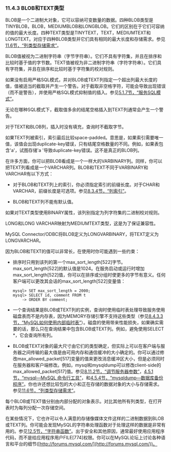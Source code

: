 ### 11.4.3 BLOB和TEXT类型

BLOB是一个二进制大对象，它可以容纳可变数量的数据。四种BLOB类型是TINYBLOB，BLOB，MEDIUMBLOB和LONGBLOB。它们的区别在于它们可容纳的值的最大长度。四种TEXT类型是TINYTEXT，TEXT，MEDIUMTEXT和LONGTEXT。对应于四种BLOB类型并它们具有相同的最大长度和存储需求。参见[11.6节，“列类型存储需求”][11.06.00]。

BLOB值被视为二进制字符串（字节字符串）。它们不具有字符集，并且在排序和比较时基于值的字节数。TEXT值被视为非二进制字符串（字符字符串）。它们具有字符集，并且在排序和比较时基于字符集的校对规则。

如果没有启用严格SQL模式，并对BLOB或TEXT列指定一个超出列最大长度的值，值被适当的截取并产生一个警告。对于截取非空格字符，可能会导致出现错误（而不是警告），并使用严格SQL模式抑制值的插入。参见[5.1.7节，“服务SQL模式”][05.01.07]。

无论在哪种SQL模式下，截取值多余的结尾空格插入到TEXT列通常会产生一个警告。

对于TEXT和BLOB列，插入时没有填充，查询时不截取字节。

如果TEXT列被索引，索引最后比较space-padded。意思是，如果索引需要唯一值，该值会出现duplicate-key错误，只有结尾空格数量的不同。例如，如果表包含'a'，试图存储'a&nbsp;'导致duplicate-key错误。这不是真正的BLOB列。

在许多方面，你可以把BLOB看成是一个一样大的VARBINARY列。同样，你可以把TEXT列看成是一个VARCHAR列。BLOB和TEXT不同于VARBINARY和VARCHAR有以下方式：

* 对于BLOB和TEXT列上的索引，你必须指定索引的前缀长度。对于CHAR和VARCHAR，前缀长度是可选项。参见[8.3.4节，“列索引”][08.03.04]。

* BLOB和TEXT列不能有默认值。

如果对TEXT类型使用BINARY属性，该列别指定为列字符集的二进制校对规则。

LONG和LONG VARCHAR映射为MEDIUMTEXT类型，这是为了保证兼容性。

MySQL Connector/ODBC将BLOB定义为LONGVARBINARY，将TEXT定义为LONGVARCHAR。

因为BLOB和TEXT的值可以非常长，在使用时你可能遇到一些约束：

* 排序时只用到该列的第一个max_sort_length[522]字节。max_sort_length[522]的默认值是1024。在服务启动或运行时增加max_sort_length[522]值，你可以在排序或分组时使更多的字节有意义。任何客户端可以更改其会话的max_sort_length[522]变量值：

    ```
    mysql> SET max_sort_length = 2000;
    mysql> SELECT id, comment FROM t
        -> ORDER BY comment;
    ```

* 一个查询结果是BLOB或TEXT列的实例，查询时使用临时表处理导致服务使用磁盘表而不是内存表，因为MEMORY存储引擎不支持这些类型（参见[8.4.3.3节，“MySQL如何使用内部临时表”][08.04.03.03]）。磁盘的使用带来性能损失，如果确实需要的话，那么只在查询结果中包含BLOB或TEXT列。例如，避免使用SELECT *，它会查询所有列。

* BLOB或TEXT对象的最大尺寸由它们的类型确定，但实际上可以在客户端与服务器之间传输的最大值是由可用内存和通信缓冲的大小确定的。你可以通过修改max_allowed_packet[517]变量的值来更改消息缓冲区大小，但是必须同时在服务器和客户端修改。例如，mysql和mysqldump可以修改client-side的max_allowed_packet[517]值。参见[8.11.2节，“调节服务器参数”][08.11.02]，[4.5.1节，“mysql—MySQL 命令行工具”][04.05.01]，和[4.5.4节，“mysqldump―数据库备份程序”][04.05.04]。你也许还想比较包的大小和正在存储的数据对象的大小与存储需求。参见[11.6节，“列类型存储需求”][11.06.00]。

每个BLOB或TEXT值分别由内部分配的对象表示。对比其他所有列类型，在打开表时为每列分配一次存储空间。

在某些情况下，它也许可以令人满意的存储像媒体文件这样的二进制数据到BLOB或TEXT列。你可能会发现MySQL的字符串处理函数对于处理这样的数据是非常有用的。参见[12.5节，“字符串函数”][12.05.00]。出于安全和其他原因，通常最好使用应用程序代码，而不是给应用程序用户FILE[774]权限。你可以在MySQL论坛上讨论各种语言和平台的细节([http://forums.mysql.com/](http://forums.mysql.com/))。


[11.06.00]: 11.06.00_Data_Type_Storage_Requirements.md
[04.05.01]: ../Chapter_04/04.05.01_mysql_The_MySQL_Command-Line_Tool.md
[04.05.04]: ../Chapter_04/04.05.04_mysqldump_A_Database_Backup_Program.md
[05.01.07]: ../Chapter_05/05.01.07_Server_SQL_Modes.md
[08.03.04]: ../Chapter_08/08.03.04_Column_Indexes.md
[08.04.03.03]: ../Chapter_08/08.04.03_Optimizing_for_Many_Tables.md#08.04.03.03
[08.11.02]: ../Chapter_08/08.11.02_Tuning_Server_Parameters.md
[12.05.00]: ../Chapter_12/12.05.00_String_Functions.md